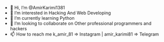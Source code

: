 - 👋 Hi, I’m @AmirKarimi1381
- 👀 I’m interested in Hacking And Web Developing
- 🌱 I’m currently learning Python
- 💞️ I’m looking to collaborate on Other professional programmers and hackers
- 📫 How to reach me k_amir_81 => Instagram | amir_karimi81 => Telegram

<!---
AmirKarimi1381/AmirKarimi1381 is a ✨ special ✨ repository because its `README.md` (this file) appears on your GitHub profile.
You can click the Preview link to take a look at your changes.
--->
